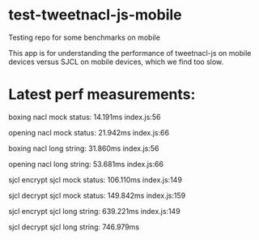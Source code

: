 # test-tweetnacl-js-mobile
Testing repo for some benchmarks on mobile

This app is for understanding the performance of tweetnacl-js on mobile devices versus SJCL on mobile devices, which we find too slow.

# Latest perf measurements:

boxing nacl mock status: 14.191ms index.js:56

opening nacl mock status: 21.942ms index.js:66

boxing nacl long string: 31.860ms index.js:56

opening nacl long string: 53.681ms index.js:66

sjcl encrypt sjcl mock status: 106.110ms index.js:149

sjcl decrypt sjcl mock status: 149.842ms index.js:159

sjcl encrypt sjcl long string: 639.221ms index.js:149

sjcl decrypt sjcl long string: 746.979ms  
